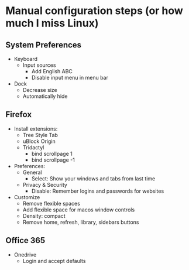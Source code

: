 Manual configuration steps (or how much I miss Linux)
=====================================================

System Preferences
------------------

- Keyboard
  - Input sources
    - Add English ABC
    - Disable input menu in menu bar
- Dock
  - Decrease size
  - Automatically hide

Firefox
-------

- Install extensions:
  - Tree Style Tab
  - uBlock Origin
  - Tridactyl
    - bind <C-f> scrollpage 1
    - bind <C-b> scrollpage -1
- Preferences:
  - General
    - Select: Show your windows and tabs from last time
  - Privacy & Security
    - Disable: Remember logins and passwords for websites
- Customize
  - Remove flexible spaces
  - Add flexible space for macos window controls
  - Density: compact
  - Remove home, refresh, library, sidebars buttons

Office 365
----------

- Onedrive
  - Login and accept defaults

